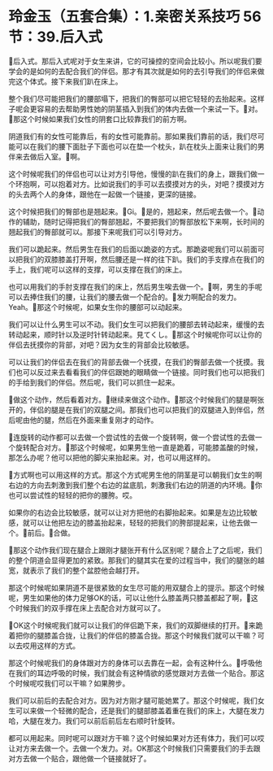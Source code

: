 # 玲金玉（五套合集）：1.亲密关系技巧 56节：39.后入式

🎼后入式。那后入式呢对于女生来讲，它的可操控的空间会比较小。所以呢我们要学会的是如何的去配合我们的伴侣。那才有其次就是如何的去引导我们的伴侣来做完这个体式。接下来我们趴在床上。

整个我们尽可能把我们的腰部塌下，把我们的臀部可以把它轻轻的去抬起来。这样子呢会更容易的去帮助男性她的阴茎插入到我们的体内去做一个来试一下。🎼对。🎼那这个时候如果我们女性的阴套口比较靠我们的前方啊。

阴道我们有的女性可能靠后，有的女性可能靠前。那如果我们靠前的话，我们尽可能可以在我们的腰下面肚子下面也可以在垫一个枕头，趴在枕头上面来让我们的男伴来去做后入室。🎼啊。

这个时候呢我们的伴侣也可以让对方引导他，慢慢的趴在我们的身上，跟我们做一个环抱啊，可以抱着对方。比如说我们的手可以去摸摸对方的头，对吧？摸摸对方的头去两个人的身体，跟他在一起做一个链接，更深的链接。

这个时候把我们的臀部也是翘起来。🎼Gi。🎼是的，翘起来，然后呢去做一个。🎼动作的辅助，随时记得把我们的臀部翘起，不要把我们的臀部放松下来啊，长时间的翘起我们的臀部就可以。那接下来呢我们可以引导对方。

我们可以跪起来。然后男生在我们的后面以跪姿的方式。那跪姿呢我们可以前面可以把我们的双膝膝盖打开啊，然后腰还是一样的往下趴。我们的手支撑点在我们的手上，我们呢可以这样的支撑，可以支撑在我们的床上。

也可以用我们的手肘支撑在我们的床上，然后男生唉去做一个。🎼啊，男生的手呢可以去捧住我们的腰，让我们的腰去做一个配合的。🎼发力啊配合的发力。Yeah。🎼那这个时候呢，如果女生你的腰部可以动起来。

我们可以让什么男生可以不动。我们女生可以把我们的腰部去转动起来，缓慢的去转动起来，顺时针以及逆时针转动起来。見てくし。🎼那这个时候呢你可以让你的伴侣去抚摸你的背部，对吧？因为女生的背部会比较敏感。

可以让我们的伴侣去在我们的背部去做一个抚摸，在我们的臀部去做一个抚摸。我们也可以反过来去看看我们的伴侣跟她的眼睛做一个链接。同时我们也可以把我们的手给到我们的伴侣。然后呢，我们可以抓住一起来。

🎼做这个动作，然后看着对方。🎼继续来做这个动作。🎼那这个时候我们的腿是啊张开的，伴侣的腿是在我们的双腿之间。那我们也可以把我们的双腿进入到伴侣，然后呢由他的腿，然后在外面来重复刚才的动作。

🎼连旋转的动作都可以去做一个尝试性的去做一个旋转啊，做一个尝试性的去做一个旋转配合对方。🎼那这个时候呢，如果男生他一直是跪着，可能膝盖酸的时候，那怎么办呢？他可以把他的脚尖来抬起来。对，也可以用这样的。

🎼方式啊也可以用这样的方式。那这个方式呢男生他的阴茎是可以朝我们女生的啊右边的方向去刺激到我们整个右边的盆底肌，刺激我们右边的阴道的内环境。🎼你也可以尝试性的轻轻的把你的腰胯。哎。

如果你的右边会比较敏感，就可以让对方把他的右脚抬起来。如果是左边比较敏感，就可以让他把左边的膝盖抬起来，轻轻的把我们的胯部提起来，让他去做一个。🎼前后。🎼合做。

🎼那这个动作我们现在腿合上跟刚才腿张开有什么区别呢？腿合上了之后呢，我们的整个阴道会显得更加的紧致。那我们的腿其实在爱的过程当中，我们的腿张的越宽，就表示了我们的整个盆腔他会越打开。

那这个时候呢如果阴道不是很紧致的女生尽可能的用双腿合上的提示。那这个时候呢，男生如果他的体力足够OK的话，可以让他什么膝盖两只膝盖都起了啊，🎼这个时候我们的双手撑在床上去配合对方就可以了。

🎼OK这个时候呢我们就可以让我们的伴侣跪下来，我们的双脚继续的打开。🎼来跪着把你的腿膝盖合拢，让我们的伴侣的膝盖合拢。那这个时候我们就可以干嘛？可以去哎用这样的方式。

那这个时候呢我们的身体跟对方的身体可以去靠在一起，会有这种什么。🎼呼吸他在我们的耳边呼吸的时候，我们就会有这种情欲的感觉跟对方去做一个贴合。那这个时候呢哎我们可以干嘛？如果胯步。

我们可以前后的去配合对方。因为对方刚才腿可能她累了。那这个时候呢，我们女生可以来做一个轻微的配合，还是我们的腿部膝盖着重在我们的床上，大腿在发力哈，大腿在发力。我们可以前后前后左右顺时针旋转。

都可以用起来。同时呢可以跟对方干嘛？这个时候如果对方还有体力，我们可以哎让对方来去做一个。去做一个发力。对。OK那这个时候我们只需要我们的手去跟对方去做一个贴合，跟他做一个链接就好了。

